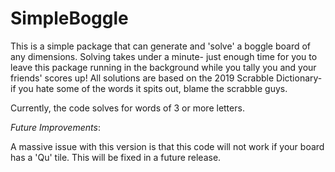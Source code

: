 # SimpleBoggle
This is a simple package that can generate and 'solve' a boggle board of any dimensions. Solving takes under a minute- just enough time for you to leave this package running in the background while you tally you and your friends' scores up! All solutions are based on the 2019 Scrabble Dictionary- if you hate some of the words it spits out, blame the scrabble guys. 

Currently, the code solves for words of 3 or more letters. 



*Future Improvements*:

A massive issue with this version is that this code will not work if your board has a 'Qu' tile. 
This will be fixed in a future release.

